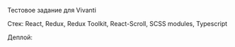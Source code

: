 Тестовое задание для Vivanti 

Стек: React, Redux, Redux Toolkit, React-Scroll, SCSS modules, Typescript

Деплой:
